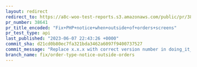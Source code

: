 ```yaml
---
layout: redirect
redirect_to: https://a8c-woo-test-reports.s3.amazonaws.com/public/pr/38641/api/index.html
pr_number: 38641
pr_title_encoded: "Fix+PHP+notice+when+outside+of+orders+screens"
pr_test_type: api
last_published: "2023-06-07 22:43:26 +0000"
commit_sha: d21cd0b80ec7fa321bda3462a6097f9400737527
commit_message: "Replace x.x.x with correct version number in doing_it_wrong call"
branch_name: fix/order-type-notice-outside-orders
---
```

